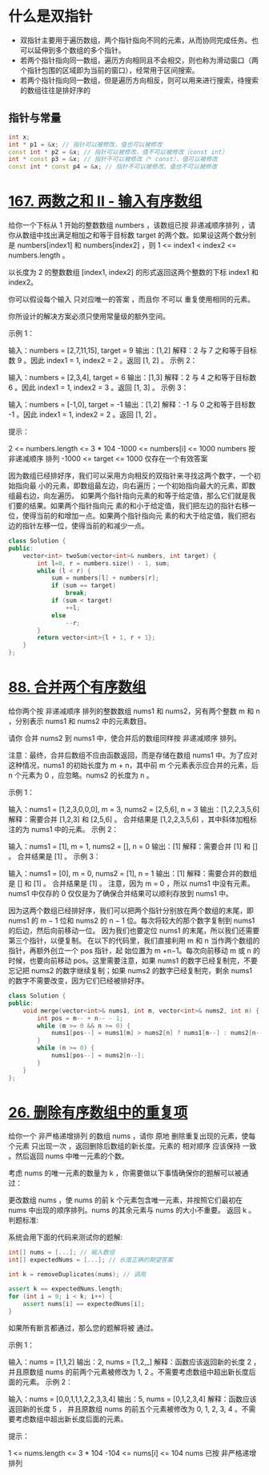 # 什么是双指针

* 双指针主要用于遍历数组，两个指针指向不同的元素，从而协同完成任务。也可以延伸到多个数组的多个指针。
* 若两个指针指向同一数组，遍历方向相同且不会相交，则也称为滑动窗口（两个指针包围的区域即为当前的窗口），经常用于区间搜索。
* 若两个指针指向同一数组，但是遍历方向相反，则可以用来进行搜索，待搜索的数组往往是排好序的

## 指针与常量
```cpp
int x;
int * p1 = &x; // 指针可以被修改，值也可以被修改
const int * p2 = &x; // 指针可以被修改，值不可以被修改（const int）
int * const p3 = &x; // 指针不可以被修改（* const），值可以被修改
const int * const p4 = &x; // 指针不可以被修改，值也不可以被修改
```

# [167. 两数之和 II - 输入有序数组](https://leetcode.cn/problems/two-sum-ii-input-array-is-sorted/description/)

给你一个下标从 1 开始的整数数组 numbers ，该数组已按 非递减顺序排列  ，请你从数组中找出满足相加之和等于目标数 target 的两个数。如果设这两个数分别是 numbers[index1] 和 numbers[index2] ，则 1 <= index1 < index2 <= numbers.length 。

以长度为 2 的整数数组 [index1, index2] 的形式返回这两个整数的下标 index1 和 index2。

你可以假设每个输入 只对应唯一的答案 ，而且你 不可以 重复使用相同的元素。

你所设计的解决方案必须只使用常量级的额外空间。

 
示例 1：

输入：numbers = [2,7,11,15], target = 9
输出：[1,2]
解释：2 与 7 之和等于目标数 9 。因此 index1 = 1, index2 = 2 。返回 [1, 2] 。
示例 2：

输入：numbers = [2,3,4], target = 6
输出：[1,3]
解释：2 与 4 之和等于目标数 6 。因此 index1 = 1, index2 = 3 。返回 [1, 3] 。
示例 3：

输入：numbers = [-1,0], target = -1
输出：[1,2]
解释：-1 与 0 之和等于目标数 -1 。因此 index1 = 1, index2 = 2 。返回 [1, 2] 。
 

提示：

2 <= numbers.length <= 3 * 104
-1000 <= numbers[i] <= 1000
numbers 按 非递减顺序 排列
-1000 <= target <= 1000
仅存在一个有效答案

因为数组已经排好序，我们可以采用方向相反的双指针来寻找这两个数字，一个初始指向最
小的元素，即数组最左边，向右遍历；一个初始指向最大的元素，即数组最右边，向左遍历。
如果两个指针指向元素的和等于给定值，那么它们就是我们要的结果。如果两个指针指向元
素的和小于给定值，我们把左边的指针右移一位，使得当前的和增加一点。如果两个指针指向元
素的和大于给定值，我们把右边的指针左移一位，使得当前的和减少一点。

```cpp
class Solution {
public:
    vector<int> twoSum(vector<int>& numbers, int target) {
        int l=0, r = numbers.size() - 1, sum;
        while (l < r) {
            sum = numbers[l] + numbers[r];
            if (sum == target)
                break;
            if (sum < target)
                ++l;
            else
                --r;
        }
        return vector<int>{l + 1, r + 1};
    }
};
```






# [88. 合并两个有序数组](https://leetcode.cn/problems/merge-sorted-array/description/)


给你两个按 非递减顺序 排列的整数数组 nums1 和 nums2，另有两个整数 m 和 n ，分别表示 nums1 和 nums2 中的元素数目。

请你 合并 nums2 到 nums1 中，使合并后的数组同样按 非递减顺序 排列。

注意：最终，合并后数组不应由函数返回，而是存储在数组 nums1 中。为了应对这种情况，nums1 的初始长度为 m + n，其中前 m 个元素表示应合并的元素，后 n 个元素为 0 ，应忽略。nums2 的长度为 n 。

 

示例 1：

输入：nums1 = [1,2,3,0,0,0], m = 3, nums2 = [2,5,6], n = 3
输出：[1,2,2,3,5,6]
解释：需要合并 [1,2,3] 和 [2,5,6] 。
合并结果是 [1,2,2,3,5,6] ，其中斜体加粗标注的为 nums1 中的元素。
示例 2：

输入：nums1 = [1], m = 1, nums2 = [], n = 0
输出：[1]
解释：需要合并 [1] 和 [] 。
合并结果是 [1] 。
示例 3：

输入：nums1 = [0], m = 0, nums2 = [1], n = 1
输出：[1]
解释：需要合并的数组是 [] 和 [1] 。
合并结果是 [1] 。
注意，因为 m = 0 ，所以 nums1 中没有元素。nums1 中仅存的 0 仅仅是为了确保合并结果可以顺利存放到 nums1 中。
 
因为这两个数组已经排好序，我们可以把两个指针分别放在两个数组的末尾，即 nums1 的
m − 1 位和 nums2 的 n − 1 位。每次将较大的那个数字复制到 nums1 的后边，然后向前移动一位。
因为我们也要定位 nums1 的末尾，所以我们还需要第三个指针，以便复制。
在以下的代码里，我们直接利用 m 和 n 当作两个数组的指针，再额外创立一个 pos 指针，起
始位置为 m +n−1。每次向前移动 m 或 n 的时候，也要向前移动 pos。这里需要注意，如果 nums1
的数字已经复制完，不要忘记把 nums2 的数字继续复制；如果 nums2 的数字已经复制完，剩余
nums1 的数字不需要改变，因为它们已经被排好序。

```cpp
class Solution {
public:
    void merge(vector<int>& nums1, int m, vector<int>& nums2, int n) {
        int pos = m-- + n-- - 1;
        while (m >= 0 && n >= 0) {
            nums1[pos--] = nums1[m] > nums2[n] ? nums1[m--] : nums2[n--];
        }
        while (n >= 0) {
            nums1[pos--] = nums2[n--];
        }
    }
};
```


# [26. 删除有序数组中的重复项](https://leetcode.cn/problems/remove-duplicates-from-sorted-array/description/?envType=study-plan-v2&envId=2024-spring-sprint-100)

给你一个 非严格递增排列 的数组 nums ，请你 原地 删除重复出现的元素，使每个元素 只出现一次 ，返回删除后数组的新长度。元素的 相对顺序 应该保持 一致 。然后返回 nums 中唯一元素的个数。

考虑 nums 的唯一元素的数量为 k ，你需要做以下事情确保你的题解可以被通过：

更改数组 nums ，使 nums 的前 k 个元素包含唯一元素，并按照它们最初在 nums 中出现的顺序排列。nums 的其余元素与 nums 的大小不重要。
返回 k 。
判题标准:

系统会用下面的代码来测试你的题解:
```cpp
int[] nums = [...]; // 输入数组
int[] expectedNums = [...]; // 长度正确的期望答案

int k = removeDuplicates(nums); // 调用

assert k == expectedNums.length;
for (int i = 0; i < k; i++) {
    assert nums[i] == expectedNums[i];
}
```
如果所有断言都通过，那么您的题解将被 通过。

 

示例 1：

输入：nums = [1,1,2]
输出：2, nums = [1,2,_]
解释：函数应该返回新的长度 2 ，并且原数组 nums 的前两个元素被修改为 1, 2 。不需要考虑数组中超出新长度后面的元素。
示例 2：

输入：nums = [0,0,1,1,1,2,2,3,3,4]
输出：5, nums = [0,1,2,3,4]
解释：函数应该返回新的长度 5 ， 并且原数组 nums 的前五个元素被修改为 0, 1, 2, 3, 4 。不需要考虑数组中超出新长度后面的元素。
 

提示：

1 <= nums.length <= 3 * 104
-104 <= nums[i] <= 104
nums 已按 非严格递增 排列